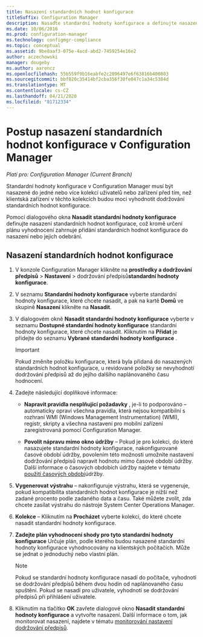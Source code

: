 ```yaml
---
title: Nasazení standardních hodnot konfigurace
titleSuffix: Configuration Manager
description: Nasaďte standardní hodnoty konfigurace a definujte nasazení standardních hodnot konfigurace a přidejte nebo odeberte standardní hodnoty konfigurace z nasazení.
ms.date: 10/06/2016
ms.prod: configuration-manager
ms.technology: configmgr-compliance
ms.topic: conceptual
ms.assetid: 9be8aaf3-075e-4acd-abd2-7459254e16e2
author: aczechowski
manager: dougeby
ms.author: aaroncz
ms.openlocfilehash: 55b559f9b16eabfe2c2096497e6f63816b400803
ms.sourcegitcommit: bbf820c35414bf2cba356f30fe047c1a34c5384d
ms.translationtype: MT
ms.contentlocale: cs-CZ
ms.lasthandoff: 04/21/2020
ms.locfileid: "81712334"
---
```

# <a name="how-to-deploy-configuration-baselines-in-configuration-manager"></a>Postup nasazení standardních hodnot konfigurace v Configuration Manager

*Platí pro: Configuration Manager (Current Branch)*

Standardní hodnoty konfigurace v Configuration Manager musí být nasazené do jedné nebo více kolekcí uživatelů nebo zařízení před tím, než klientská zařízení v těchto kolekcích budou moci vyhodnotit dodržování standardních hodnot konfigurace.  

Pomocí dialogového okna **Nasadit standardní hodnoty konfigurace** definujte nasazení standardních hodnot konfigurace, což kromě určení plánu vyhodnocení zahrnuje přidání standardních hodnot konfigurace do nasazení nebo jejich odebrání.  

## <a name="deploy-a-configuration-baseline"></a>Nasazení standardních hodnot konfigurace  

1.  V konzole Configuration Manager klikněte na **prostředky a dodržování předpisů** > **Nastavení** > dodržování předpisů**standardní hodnoty konfigurace**.  

3.  V seznamu **Standardní hodnoty konfigurace** vyberte standardní hodnoty konfigurace, které chcete nasadit, a pak na kartě **Domů** ve skupině **Nasazení** klikněte na **Nasadit**.  

4.  V dialogovém okně **Nasadit standardní hodnoty konfigurace** vyberte v seznamu **Dostupné standardní hodnoty konfigurace** standardní hodnoty konfigurace, které chcete nasadit. Kliknutím na **Přidat** je přidejte do seznamu **Vybrané standardní hodnoty konfigurace** .  

    > [!IMPORTANT]  
    >  Pokud změníte položku konfigurace, která byla přidaná do nasazených standardních hodnot konfigurace, u revidované položky se nevyhodnotí dodržování předpisů až do jejího dalšího naplánovaného času hodnocení.  

5.  Zadejte následující doplňkové informace:  

    -   **Napravit pravidla nesplňující požadavky** , je-li to podporováno – automaticky opraví všechna pravidla, která nejsou kompatibilní s rozhraní WMI (Windows Management Instrumentation) (WMI), registr, skripty a všechna nastavení pro mobilní zařízení zaregistrovaná pomocí Configuration Manager.  

    -   **Povolit nápravu mimo okno údržby** – Pokud je pro kolekci, do které nasazujete standardní hodnoty konfigurace, nakonfigurované časové období údržby, povolením této možnosti umožníte nastavení dodržování předpisů napravit hodnotu mimo časové období údržby. Další informace o časových obdobích údržby najdete v tématu [použití časových období](../../core/clients/manage/collections/use-maintenance-windows.md)údržby.  

6.  **Vygenerovat výstrahu** – nakonfiguruje výstrahu, která se vygeneruje, pokud kompatibilita standardních hodnot konfigurace je nižší než zadané procento podle zadaného data a času. Také můžete zvolit, zda chcete zasílat výstrahu do nástroje System Center Operations Manager.  

7.  **Kolekce** – Kliknutím na **Procházet** vyberte kolekci, do které chcete nasadit standardní hodnoty konfigurace.  

8.  **Zadejte plán vyhodnocení shody pro tyto standardní hodnoty konfigurace** Určuje plán, podle kterého budou nasazené standardní hodnoty konfigurace vyhodnocovány na klientských počítačích. Může se jednat o jednoduchý nebo vlastní plán.  

    > [!NOTE]  
    >  Pokud se standardní hodnoty konfigurace nasadí do počítače, vyhodnotí se dodržování předpisů během dvou hodin od naplánovaného času spuštění. Pokud se nasadí pro uživatele, vyhodnotí se dodržování předpisů při přihlášení uživatele.  

9. Kliknutím na tlačítko **OK** zavřete dialogové okno **Nasadit standardní hodnoty konfigurace** a vytvořte nasazení. Další informace o tom, jak monitorovat nasazení, najdete v tématu [monitorování nastavení dodržování předpisů](monitor-compliance-settings.md).  
